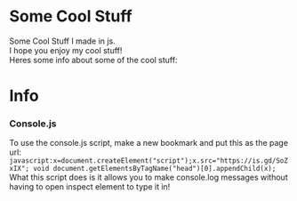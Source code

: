 # Some Cool Stuff
Some Cool Stuff I made in js.  
I hope you enjoy my cool stuff!  
Heres some info about some of the cool stuff:

# Info

### Console.js

To use the console.js script, make a new bookmark and put this as the page url:  
`javascript:x=document.createElement("script");x.src="https://is.gd/SoZxIX"; void document.getElementsByTagName("head")[0].appendChild(x);`  
What this script does is it allows you to make console.log messages without having to open inspect element to type it in!
